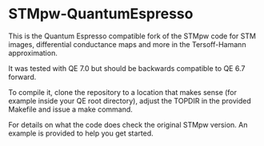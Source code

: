 # STMpw-QuantumEspresso
This is the Quantum Espresso compatible fork of the STMpw code for STM images, differential conductance maps and more in the Tersoff-Hamann approximation.

It was tested with QE 7.0 but should be backwards compatible to QE 6.7 forward. 

To compile it, clone the repository to a location that makes sense (for example inside your QE root directory), adjust the TOPDIR in the provided Makefile and issue a make command. 

For details on what the code does check the original STMpw version. An example is provided to help you get started.
